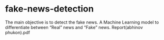 # fake-news-detection
 The main objective is to detect the fake news. A Machine Learning model to differentiate between “Real” news and “Fake” news.
Report(abhinov phukon).pdf
